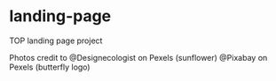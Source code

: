 # landing-page
TOP landing page project

Photos credit to
@Designecologist on Pexels (sunflower)
@Pixabay on Pexels (butterfly logo)

